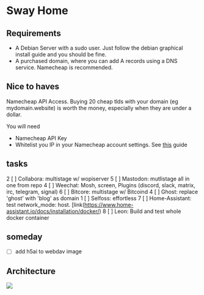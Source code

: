 # Sway Home

## Requirements
- A Debian Server with a sudo user. Just follow the debian graphical install guide and you should be fine. 
- A purchased domain, where you can add A records using a DNS service. Namecheap is recommended.

## Nice to haves
Namecheap API Access. Buying 20 cheap tlds with your domain (eg mydomain.website) is worth the money, especially when they are under a dollar.  

You will need
  - Namecheap API Key
  - Whitelist you IP in your Namecheap account settings. See [this](https://github.com/Bemmu/PyNamecheap)  guide  


## tasks
2 [ ] Collabora: multistage w/ wopiserver
5 [ ] Mastodon: mutlistage all in one from repo
4 [ ] Weechat: Mosh, screen, Plugins (discord, slack, matrix, irc, telegram, signal)
6 [ ] Bitcore: multistage w/ Bitcoind 
4 [ ] Ghost: replace 'ghost' with 'blog' as domain
1 [ ] Selfoss: effortless
7 [ ] Home-Assistant: test network_mode: host. [link(https://www.home-assistant.io/docs/installation/docker/)
8 [ ] Leon: Build and test whole docker container 

## someday
- [ ] add h5ai to webdav image
## Architecture
![](https://f000.backblazeb2.com/file/sway-me/home.svg)





